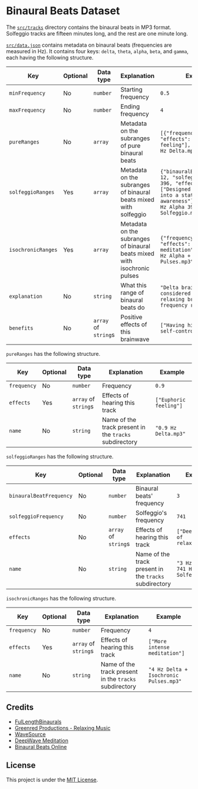 # Binaural Beats Dataset

The [`src/tracks`](src/tracks) directory contains the binaural beats in MP3 format. Solfeggio tracks are fifteen minutes long, and the rest are one minute long.

[`src/data.json`](src/data.json) contains metadata on binaural beats (frequencies are measured in Hz). It contains four keys: `delta`, `theta`, `alpha`, `beta`, and `gamma`, each having the following structure.

|Key|Optional|Data type|Explanation|Example|
|---|---|---|---|---|
|`minFrequency`|No|`number`|Starting frequency|`0.5`|
|`maxFrequency`|No|`number`|Ending frequency|`4`|
|`pureRanges`|No|`array`|Metadata on the subranges of pure binaural beats|`[{"frequency": 0.9, "effects": ["Euphoric feeling"], "name": "0.9 Hz Delta.mp3"}]`|
|`solfeggioRanges`|Yes|`array`|Metadata on the subranges of binaural beats mixed with solfeggio|`{"binauralBeatFrequency": 12, "solfeggioFrequency": 396, "effects": ["Designed to ease you into a state of mental awareness"], "name": "12 Hz Alpha 396 Hz Solfeggio.mp3"}`|
|`isochronicRanges`|Yes|`array`|Metadata on the subranges of binaural beats mixed with isochronic pulses|`{"frequency": 10, "effects": ["More intense meditation"], "name": "10 Hz Alpha + Isochronic Pulses.mp3"}`|
|`explanation`|No|`string`|What this range of binaural beats do|`"Delta brainwaves are considered the most relaxing brainwave frequency range."`|
|`benefits`|No|`array` of `string`s|Positive effects of this brainwave|`["Having high amounts of self-control"]`|

`pureRanges` has the following structure.

|Key|Optional|Data type|Explanation|Example|
|---|---|---|---|---|
|`frequency`|No|`number`|Frequency|`0.9`|
|`effects`|Yes|`array` of `string`s|Effects of hearing this track|`["Euphoric feeling"]`|
|`name`|No|`string`|Name of the track present in the `tracks` subdirectory|`"0.9 Hz Delta.mp3"`|

`solfeggioRanges` has the following structure.

|Key|Optional|Data type|Explanation|Example|
|---|---|---|---|---|
|`binauralBeatFrequency`|No|`number`|Binaural beats' frequency|`3`|
|`solfeggioFrequency`|No|`number`|Solfeggio's frequency|`741`|
|`effects`|No|`array` of `string`s|Effects of hearing this track|`["Deep state of relaxation"]`|
|`name`|No|`string`|Name of the track present in the `tracks` subdirectory|`"3 Hz Delta 741 Hz Solfeggio.mp3"`|

`isochronicRanges` has the following structure.

|Key|Optional|Data type|Explanation|Example|
|---|---|---|---|---|
|`frequency`|No|`number`|Frequency|`4`|
|`effects`|Yes|`array` of `string`s|Effects of hearing this track|`["More intense meditation"]`|
|`name`|No|`string`|Name of the track present in the `tracks` subdirectory|`"4 Hz Delta + Isochronic Pulses.mp3"`|

## Credits

- [FulLengthBinaurals](https://www.youtube.com/user/FulLengthBinaurals/featured)
- [Greenred Productions - Relaxing Music](https://www.youtube.com/channel/UC1bjWVLp2aaJmPcNbi9OOsw)
- [WaveSource](https://www.youtube.com/channel/UCpYoHJQBehUorTJhbOVqYcQ)
- [DeepWave Meditation](https://www.youtube.com/channel/UCC7jJKR5hleaXDrADBkpG9A)
- [Binaural Beats Online](http://www.binauralbeatsonline.com)

## License

This project is under the [MIT License](LICENSE).